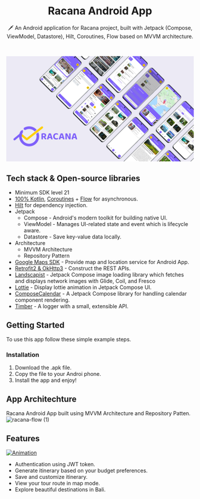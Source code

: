 <h1 align="center">Racana Android App</h1>

<p align="center">  
🗡️ An Android application for Racana project, built with Jetpack (Compose, ViewModel, Datastore), Hilt, Coroutines, Flow based on MVVM architecture.
</p>
</br>

<p align="center">
<img src="hero.jpg"/>
</p>

## Tech stack & Open-source libraries

- Minimum SDK level 21
- [100% Kotlin](https://kotlinlang.org/), [Coroutines](https://github.com/Kotlin/kotlinx.coroutines) + [Flow](https://kotlin.github.io/kotlinx.coroutines/kotlinx-coroutines-core/kotlinx.coroutines.flow/) for asynchronous.
- [Hilt](https://dagger.dev/hilt/) for dependency injection.
- Jetpack
  - Compose - Android's modern toolkit for building native UI.   
  - ViewModel - Manages UI-related state and event which is lifecycle aware.
  - Datastore - Save key-value data locally.
- Architecture
  - MVVM Architecture
  - Repository Pattern
- [Google Maps SDK](https://developers.google.com/maps/documentation/android-sdk/overview) - Provide map and location service for Android App.
- [Retrofit2 & OkHttp3](https://github.com/square/retrofit) - Construct the REST APIs.
- [Landscapist](https://github.com/skydoves/landscapist) -  Jetpack Compose image loading library which fetches and displays network images with Glide, Coil, and Fresco
- [Lottie](https://github.com/airbnb/lottie/) - Display lottie animation in Jetpack Compose UI.
- [ComposeCalendar](https://github.com/boguszpawlowski/ComposeCalendar) - A Jetpack Compose library for handling calendar component rendering.
- [Timber](https://github.com/JakeWharton/timber) - A logger with a small, extensible API.

## Getting Started

To use this app follow these simple example steps.

### Installation

1. Download the .apk file.
2. Copy the file to your Androi phone.
3. Install the app and enjoy!

## App Architechture
Racana Android App built using MVVM Architecture and Repository Patten.
![racana-flow (1)](https://user-images.githubusercontent.com/70650963/173214848-4564c880-be0a-411f-a713-ea48d4364820.png)

## Features
<a href="https://github.com/ekotyoo/Racana">
    <img src="overview-animation.gif" alt="Animation" width="25%" height="25%">
</a>

* Authentication using JWT token.
* Generate itinerary based on your budget preferences.
* Save and customize itinerary.
* View your tour route in map mode.
* Explore beautiful destinations in Bali.


